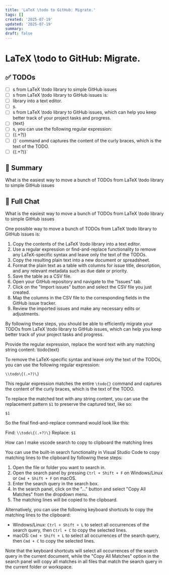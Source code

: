 ```yaml
---
title: 'LaTeX \todo to GitHub: Migrate.'
tags: []
created: '2025-07-19'
updated: '2025-07-19'
summary:
draft: false
---
```


# LaTeX \todo to GitHub: Migrate.

## ✅ TODOs
- [ ] s from LaTeX \todo library to simple GitHub issues
- [ ] s from LaTeX \todo library to GitHub issues is:
- [ ] library into a text editor.
- [ ] s.
- [ ] s from LaTeX \todo library to GitHub issues, which can help you keep better track of your project tasks and progress.
- [ ] {text}
- [ ] s, you can use the following regular expression:
- [ ] \{(.+?)\}
- [ ] {}` command and captures the content of the curly braces, which is the text of the TODO.
- [ ] \{(.+?)\}`

## 📌 Summary
What is the easiest way to move a bunch of TODOs from LaTeX \todo library to simple GitHub issues

## 🧠 Full Chat


What is the easiest way to move a bunch of TODOs from LaTeX \todo library to simple GitHub issues

One possible way to move a bunch of TODOs from LaTeX \todo library to GitHub issues is:

1. Copy the contents of the LaTeX \todo library into a text editor.
2. Use a regular expression or find-and-replace functionality to remove any LaTeX-specific syntax and leave only the text of the TODOs.
3. Copy the resulting plain text into a new document or spreadsheet.
4. Format the plain text as a table with columns for issue title, description, and any relevant metadata such as due date or priority.
5. Save the table as a CSV file.
6. Open your GitHub repository and navigate to the "Issues" tab.
7. Click on the "Import issues" button and select the CSV file you just created.
8. Map the columns in the CSV file to the corresponding fields in the GitHub issue tracker.
9. Review the imported issues and make any necessary edits or adjustments.

By following these steps, you should be able to efficiently migrate your TODOs from LaTeX \todo library to GitHub issues, which can help you keep better track of your project tasks and progress.

Provide the regular expression, replace the word text with any matching string content:
\todo{text}

To remove the LaTeX-specific syntax and leave only the text of the TODOs, you can use the following regular expression:

```
\\todo\{(.+?)\}
```

This regular expression matches the entire `\todo{}` command and captures the content of the curly braces, which is the text of the TODO.

To replace the matched text with any string content, you can use the replacement pattern `$1` to preserve the captured text, like so:

```
$1
```

So the final find-and-replace command would look like this:

Find: `\\todo\{(.+?)\}`
Replace: `$1`

How can I make vscode search to copy to clipboard the matching lines

You can use the built-in search functionality in Visual Studio Code to copy matching lines to the clipboard by following these steps:

1. Open the file or folder you want to search in.
2. Open the search panel by pressing `Ctrl + Shift + F` on Windows/Linux or `Cmd + Shift + F` on macOS.
3. Enter the search query in the search box.
4. In the search panel, click on the "..." button and select "Copy All Matches" from the dropdown menu.
5. The matching lines will be copied to the clipboard.

Alternatively, you can use the following keyboard shortcuts to copy the matching lines to the clipboard:

- Windows/Linux: `Ctrl + Shift + L` to select all occurrences of the search query, then `Ctrl + C` to copy the selected lines.
- macOS: `Cmd + Shift + L` to select all occurrences of the search query, then `Cmd + C` to copy the selected lines.

Note that the keyboard shortcuts will select all occurrences of the search query in the current document, while the "Copy All Matches" option in the search panel will copy all matches in all files that match the search query in the current folder or workspace.